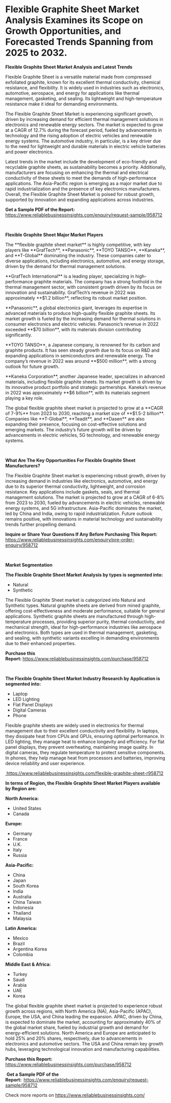 <p><h1>Flexible Graphite Sheet Market Analysis Examines its Scope on Growth Opportunities, and Forecasted Trends Spanning from 2025 to 2032.</h1></p><p><strong>Flexible Graphite Sheet Market Analysis and Latest Trends</strong></p>
<p><p>Flexible Graphite Sheet is a versatile material made from compressed exfoliated graphite, known for its excellent thermal conductivity, chemical resistance, and flexibility. It is widely used in industries such as electronics, automotive, aerospace, and energy for applications like thermal management, gasketing, and sealing. Its lightweight and high-temperature resistance make it ideal for demanding environments.</p><p>The Flexible Graphite Sheet Market is experiencing significant growth, driven by increasing demand for efficient thermal management solutions in electronics and renewable energy sectors. The market is expected to grow at a CAGR of 12.7% during the forecast period, fueled by advancements in technology and the rising adoption of electric vehicles and renewable energy systems. The automotive industry, in particular, is a key driver due to the need for lightweight and durable materials in electric vehicle batteries and power electronics.</p><p>Latest trends in the market include the development of eco-friendly and recyclable graphite sheets, as sustainability becomes a priority. Additionally, manufacturers are focusing on enhancing the thermal and electrical conductivity of these sheets to meet the demands of high-performance applications. The Asia-Pacific region is emerging as a major market due to rapid industrialization and the presence of key electronics manufacturers. Overall, the Flexible Graphite Sheet Market is poised for robust growth, supported by innovation and expanding applications across industries.</p></p>
<p><strong>Get a Sample PDF of the Report:&nbsp;</strong> <a href="https://www.reliablebusinessinsights.com/enquiry/request-sample/958712?utm_campaign=2116&utm_medium=2&utm_source=Github&utm_content=ia&utm_term=27012025&utm_id=flexible-graphite-sheet">https://www.reliablebusinessinsights.com/enquiry/request-sample/958712</a></p>
<p>&nbsp;</p>
<p><strong>Flexible Graphite Sheet Major Market Players</strong></p>
<p><p>The **flexible graphite sheet market** is highly competitive, with key players like **GrafTech**, **Panasonic**, **TOYO TANSO**, **Kaneka**, and **T-Global** dominating the industry. These companies cater to diverse applications, including electronics, automotive, and energy storage, driven by the demand for thermal management solutions.</p><p>**GrafTech International** is a leading player, specializing in high-performance graphite materials. The company has a strong foothold in the thermal management sector, with consistent growth driven by its focus on innovation and sustainability. GrafTech’s revenue in 2022 was approximately **$1.2 billion**, reflecting its robust market position.</p><p>**Panasonic**, a global electronics giant, leverages its expertise in advanced materials to produce high-quality flexible graphite sheets. Its market growth is fueled by the increasing demand for thermal solutions in consumer electronics and electric vehicles. Panasonic’s revenue in 2022 exceeded **$70 billion**, with its materials division contributing significantly.</p><p>**TOYO TANSO**, a Japanese company, is renowned for its carbon and graphite products. It has seen steady growth due to its focus on R&D and expanding applications in semiconductors and renewable energy. The company’s revenue in 2022 was around **$500 million**, with a strong outlook for future growth.</p><p>**Kaneka Corporation**, another Japanese leader, specializes in advanced materials, including flexible graphite sheets. Its market growth is driven by its innovative product portfolio and strategic partnerships. Kaneka’s revenue in 2022 was approximately **$6 billion**, with its materials segment playing a key role.</p><p>The global flexible graphite sheet market is projected to grow at a **CAGR of 7-9%** from 2023 to 2030, reaching a market size of **$1.5-2 billion**. Companies like **T-Global**, **Teadit**, and **Dasen** are also expanding their presence, focusing on cost-effective solutions and emerging markets. The industry’s future growth will be driven by advancements in electric vehicles, 5G technology, and renewable energy systems.</p></p>
<p>&nbsp;</p>
<p><strong>What Are The Key Opportunities For Flexible Graphite Sheet Manufacturers?</strong></p>
<p><p>The Flexible Graphite Sheet market is experiencing robust growth, driven by increasing demand in industries like electronics, automotive, and energy due to its superior thermal conductivity, lightweight, and corrosion resistance. Key applications include gaskets, seals, and thermal management solutions. The market is projected to grow at a CAGR of 6-8% from 2023 to 2030, fueled by advancements in electric vehicles, renewable energy systems, and 5G infrastructure. Asia-Pacific dominates the market, led by China and India, owing to rapid industrialization. Future outlook remains positive, with innovations in material technology and sustainability trends further propelling demand.</p></p>
<p><strong>Inquire or Share Your Questions If Any Before Purchasing This Report:</strong> <a href="https://www.reliablebusinessinsights.com/enquiry/pre-order-enquiry/958712?utm_campaign=2116&utm_medium=2&utm_source=Github&utm_content=ia&utm_term=27012025&utm_id=flexible-graphite-sheet">https://www.reliablebusinessinsights.com/enquiry/pre-order-enquiry/958712</a></p>
<p>&nbsp;</p>
<p><strong>Market Segmentation</strong></p>
<p><strong>The Flexible Graphite Sheet Market Analysis by types is segmented into:</strong></p>
<p><ul><li>Natural</li><li>Synthetic</li></ul></p>
<p><p>The Flexible Graphite Sheet market is categorized into Natural and Synthetic types. Natural graphite sheets are derived from mined graphite, offering cost-effectiveness and moderate performance, suitable for general applications. Synthetic graphite sheets are manufactured through high-temperature processes, providing superior purity, thermal conductivity, and mechanical strength, ideal for high-performance industries like aerospace and electronics. Both types are used in thermal management, gasketing, and sealing, with synthetic variants excelling in demanding environments due to their enhanced properties.</p></p>
<p><strong>Purchase this Report:&nbsp;</strong><a href="https://www.reliablebusinessinsights.com/purchase/958712?utm_campaign=2116&utm_medium=2&utm_source=Github&utm_content=ia&utm_term=27012025&utm_id=flexible-graphite-sheet">https://www.reliablebusinessinsights.com/purchase/958712</a></p>
<p>&nbsp;</p>
<p><strong>The Flexible Graphite Sheet Market Industry Research by Application is segmented into:</strong></p>
<p><ul><li>Laptop</li><li>LED Lighting</li><li>Flat Panel Displays</li><li>Digital Cameras</li><li>Phone</li></ul></p>
<p><p>Flexible graphite sheets are widely used in electronics for thermal management due to their excellent conductivity and flexibility. In laptops, they dissipate heat from CPUs and GPUs, ensuring optimal performance. In LED lighting, they manage heat to enhance longevity and efficiency. For flat panel displays, they prevent overheating, maintaining image quality. In digital cameras, they regulate temperature to protect sensitive components. In phones, they help manage heat from processors and batteries, improving device reliability and user experience.</p></p>
<p><a href="https://www.reliablebusinessinsights.com/flexible-graphite-sheet-r958712?utm_campaign=2116&utm_medium=2&utm_source=Github&utm_content=ia&utm_term=27012025&utm_id=flexible-graphite-sheet">&nbsp;https://www.reliablebusinessinsights.com/flexible-graphite-sheet-r958712</a></p>
<p><strong>In terms of Region, the Flexible Graphite Sheet Market Players available by Region are:</strong></p>
<p>
    <p> <strong> North America: </strong>
        <ul>
            <li>United States</li>
            <li>Canada</li>
        </ul>
        </p> 
    <p> <strong> Europe: </strong>
        <ul>
            <li>Germany</li>
            <li>France</li>
            <li>U.K.</li>
            <li>Italy</li>
            <li>Russia</li>
        </ul>
        </p> 
    <p> <strong> Asia-Pacific: </strong>
        <ul>
            <li>China</li>
            <li>Japan</li>
            <li>South Korea</li>
            <li>India</li>
            <li>Australia</li>
            <li>China Taiwan</li>
            <li>Indonesia</li>
            <li>Thailand</li>
            <li>Malaysia</li>
        </ul>
        </p> 
    <p> <strong> Latin America: </strong>
        <ul>
            <li>Mexico</li>
            <li>Brazil</li>
            <li>Argentina Korea</li>
            <li>Colombia</li>
        </ul>
        </p> 
    <p> <strong> Middle East & Africa: </strong>
        <ul>
            <li>Turkey</li>
            <li>Saudi</li>
            <li>Arabia</li>
            <li>UAE</li>
            <li>Korea</li>
        </ul>
    </p>
    </p>
<p><p>The global flexible graphite sheet market is projected to experience robust growth across regions, with North America (NA), Asia-Pacific (APAC), Europe, the USA, and China leading the expansion. APAC, driven by China, is expected to dominate the market, accounting for approximately 40% of the global market share, fueled by industrial growth and demand for energy-efficient solutions. North America and Europe are anticipated to hold 25% and 20% shares, respectively, due to advancements in electronics and automotive sectors. The USA and China remain key growth hubs, leveraging technological innovation and manufacturing capabilities.</p></p>
<p><strong>Purchase this Report: </strong><a href="https://www.reliablebusinessinsights.com/purchase/958712?utm_campaign=2116&utm_medium=2&utm_source=Github&utm_content=ia&utm_term=27012025&utm_id=flexible-graphite-sheet">https://www.reliablebusinessinsights.com/purchase/958712</a></p>
<p>&nbsp;<strong>Get a Sample PDF of the Report:&nbsp;&nbsp;</strong><a href="https://www.reliablebusinessinsights.com/enquiry/request-sample/958712?utm_campaign=2116&utm_medium=2&utm_source=Github&utm_content=ia&utm_term=27012025&utm_id=flexible-graphite-sheet">https://www.reliablebusinessinsights.com/enquiry/request-sample/958712</a></p>
<p><strong></strong></p>
<p>Check more reports on <a href="https://www.reliablebusinessinsights.com/?utm_campaign=2116&utm_medium=2&utm_source=Github&utm_content=ia&utm_term=27012025&utm_id=flexible-graphite-sheet">https://www.reliablebusinessinsights.com/</a></p>